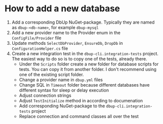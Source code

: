 # How to add a new database

1. Add a corresponding DbUp NuGet-package. Typically they are named as `dbup-<db-name>`, for example `dbup-mysql`
1. Add a new provider name to the Provider enum in the `ConfigFile/Provider` file
1. Update methods `SelectDbProvider`, `EnsureDb`, `DropDb` in `ConfigurationHelper.cs` file
1. Create a new integration test in the `dbup-cli.integration-tests` project. The easiest way to do so is to copy one of the tests, already there. 
    - Under the `Scripts` folder create a new folder for database scripts for tests. You can copy it from another folder. I don't recommend using one of the existing script folder.
    - Change a provider name in `dbup.yml` files
    - Change SQL in `Timeout` folder because different databases have different syntax for sleep or delay execution
    - Adjust connection strings
    - Adjust `TestInitialize` method in according to documenation
    - Add corresponding NuGet-package to the `dbup-cli.integration-tests` project
    - Replace connection and command classes all over the test
